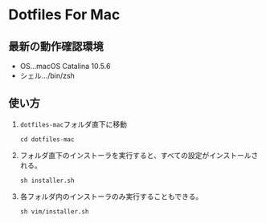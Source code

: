 # Dotfiles For Mac
## 最新の動作確認環境

- OS...macOS Catalina 10.5.6
- シェル.../bin/zsh

## 使い方

1. `dotfiles-mac`フォルダ直下に移動
    ```
    cd dotfiles-mac
    ```
2. フォルダ直下のインストーラを実行すると、すべての設定がインストールされる。
    ```
    sh installer.sh 
    ```
3. 各フォルダ内のインストーラのみ実行することもできる。
    ```
    sh vim/installer.sh
    ```
